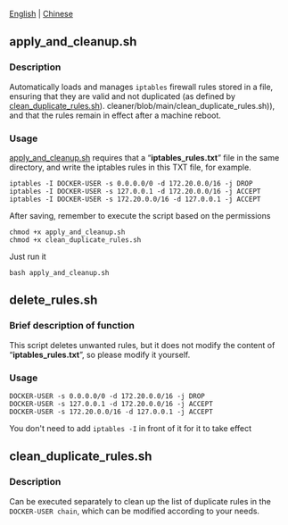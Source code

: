 [English](README.md) | [Chinese](README.zh.md)

## apply_and_cleanup.sh 

### Description

Automatically loads and manages `iptables` firewall rules stored in a file, ensuring that they are valid and not duplicated (as defined by [clean_duplicate_rules.sh](https://github.com/Catchabox/iptables-rule-reboot-)). cleaner/blob/main/clean_duplicate_rules.sh)), and that the rules remain in effect after a machine reboot.

### Usage

[apply_and_cleanup.sh](https://github.com/Catchabox/iptables-rule-reboot-cleaner/blob/main/apply_and_cleanup.sh) requires that a “**iptables_rules.txt**” file in the same directory, and write the iptables rules in this TXT file, for example.

```
iptables -I DOCKER-USER -s 0.0.0.0/0 -d 172.20.0.0/16 -j DROP
iptables -I DOCKER-USER -s 127.0.0.1 -d 172.20.0.0/16 -j ACCEPT
iptables -I DOCKER-USER -s 172.20.0.0/16 -d 127.0.0.1 -j ACCEPT
```

After saving, remember to execute the script based on the permissions

``````
chmod +x apply_and_cleanup.sh
chmod +x clean_duplicate_rules.sh
``````

Just run it

``````
bash apply_and_cleanup.sh
``````
## delete_rules.sh

### Brief description of function

This script deletes unwanted rules, but it does not modify the content of “**iptables_rules.txt**”, so please modify it yourself.

### Usage

``````
DOCKER-USER -s 0.0.0.0/0 -d 172.20.0.0/16 -j DROP
DOCKER-USER -s 127.0.0.1 -d 172.20.0.0/16 -j ACCEPT
DOCKER-USER -s 172.20.0.0/16 -d 127.0.0.1 -j ACCEPT
``````

You don't need to add `iptables -I` in front of it for it to take effect

## clean_duplicate_rules.sh

### Description

Can be executed separately to clean up the list of duplicate rules in the `DOCKER-USER chain`, which can be modified according to your needs.

